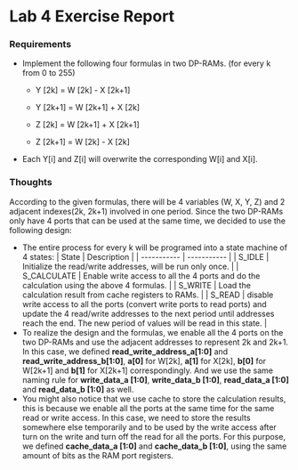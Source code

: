 # Lab 4 Exercise Report

### **Requirements**
- Implement the following four formulas in two DP-RAMs. (for every k from 0 to 255)
    - Y [2k]   = W [2k]   - X [2k+1]

    - Y [2k+1] = W [2k+1] + X [2k]

    - Z [2k]   = W [2k+1] + X [2k+1]

    - Z [2k+1] = W [2k]   - X [2k]

- Each Y[i] and Z[i] will overwrite the corresponding W[i] and X[i].

### **Thoughts**
According to the given formulas, there will be 4 variables (W, X, Y, Z) and 2 adjacent indexes(2k, 2k+1) involved in one period. Since the two DP-RAMs only have 4 ports that can be used at the same time, we decided to use the following design:

- The entire process for every k will be programed into a state machine of 4 states: 
    | State | Description |
    | ----------- | ----------- |
    | S_IDLE | Initialize the read/write addresses, will be run only once. |
    | S_CALCULATE | Enable write access to all the 4 ports and do the calculation using the above 4 formulas. |
    | S_WRITE | Load the calculation result from cache registers to RAMs. |
    | S_READ | disable write access to all the ports (convert write ports to read ports) and update the 4 read/write addresses to the next period until addresses reach the end. The new period of values will be read in this state. |
- To realize the design and the formulas, we enable all the 4 ports on the two DP-RAMs and use the adjacent addresses to represent 2k and 2k+1. In this case, we defined **read_write_address_a[1:0]** and **read_write_address_b[1:0]**, **a[0]** for W[2k], **a[1]** for X[2k], **b[0]** for W[2k+1] and **b[1]** for X[2k+1] correspondingly. And we use the same naming rule for **write_data_a [1:0]**, **write_data_b [1:0]**, **read_data_a [1:0]** and **read_data_b [1:0]** as well.
 - You might also notice that we use cache to store the calculation results, this is because we enable all the ports at the same time for the same read or write access. In this case, we need to store the results somewhere else temporarily and to be used by the write access after turn on the write and turn off the read for all the ports. For this purpose, we defined **cache_data_a [1:0]** and **cache_data_b [1:0]**, using the same amount of bits as the RAM port registers.